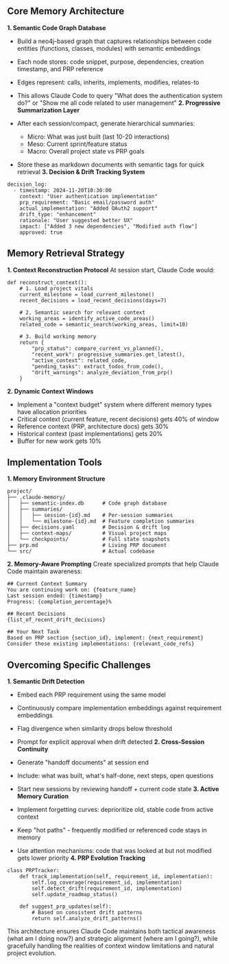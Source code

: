 ## Core Memory Architecture

**1. Semantic Code Graph Database**

* Build a neo4j-based graph that captures relationships between code entities (functions, classes, modules) with semantic embeddings
* Each node stores: code snippet, purpose, dependencies, creation timestamp, and PRP reference
* Edges represent: calls, inherits, implements, modifies, relates-to
* This allows Claude Code to query "What does the authentication system do?" or "Show me all code related to user management"
**2. Progressive Summarization Layer**

* After each session/compact, generate hierarchical summaries:
  * Micro: What was just built (last 10-20 interactions)
  * Meso: Current sprint/feature status
  * Macro: Overall project state vs PRP goals
* Store these as markdown documents with semantic tags for quick retrieval
**3. Decision & Drift Tracking System**

```
decision_log:
  - timestamp: 2024-11-20T10:30:00
    context: "User authentication implementation"
    prp_requirement: "Basic email/password auth"
    actual_implementation: "Added OAuth2 support"
    drift_type: "enhancement"
    rationale: "User suggested better UX"
    impact: ["Added 3 new dependencies", "Modified auth flow"]
    approved: true
```

## Memory Retrieval Strategy

**1. Context Reconstruction Protocol** At session start, Claude Code would:

```
def reconstruct_context():
    # 1. Load project vitals
    current_milestone = load_current_milestone()
    recent_decisions = load_recent_decisions(days=7)
    
    # 2. Semantic search for relevant context
    working_areas = identify_active_code_areas()
    related_code = semantic_search(working_areas, limit=10)
    
    # 3. Build working memory
    return {
        "prp_status": compare_current_vs_planned(),
        "recent_work": progressive_summaries.get_latest(),
        "active_context": related_code,
        "pending_tasks": extract_todos_from_code(),
        "drift_warnings": analyze_deviation_from_prp()
    }
```

**2. Dynamic Context Windows**

* Implement a "context budget" system where different memory types have allocation priorities
* Critical context (current feature, recent decisions) gets 40% of window
* Reference context (PRP, architecture docs) gets 30%
* Historical context (past implementations) gets 20%
* Buffer for new work gets 10%
## Implementation Tools

**1. Memory Environment Structure**

```
project/
├── .claude-memory/
│   ├── semantic-index.db      # Code graph database
│   ├── summaries/
│   │   ├── session-{id}.md    # Per-session summaries
│   │   └── milestone-{id}.md  # Feature completion summaries
│   ├── decisions.yaml         # Decision & drift log
│   ├── context-maps/          # Visual project maps
│   └── checkpoints/           # Full state snapshots
├── prp.md                     # Living PRP document
└── src/                       # Actual codebase
```

**2. Memory-Aware Prompting** Create specialized prompts that help Claude Code maintain awareness:

```
## Current Context Summary
You are continuing work on: {feature_name}
Last session ended: {timestamp}
Progress: {completion_percentage}%

## Recent Decisions
{list_of_recent_drift_decisions}

## Your Next Task
Based on PRP section {section_id}, implement: {next_requirement}
Consider these existing implementations: {relevant_code_refs}
```

## Overcoming Specific Challenges

**1. Semantic Drift Detection**

* Embed each PRP requirement using the same model
* Continuously compare implementation embeddings against requirement embeddings
* Flag divergence when similarity drops below threshold
* Prompt for explicit approval when drift detected
**2. Cross-Session Continuity**

* Generate "handoff documents" at session end
* Include: what was built, what's half-done, next steps, open questions
* Start new sessions by reviewing handoff + current code state
**3. Active Memory Curation**

* Implement forgetting curves: deprioritize old, stable code from active context
* Keep "hot paths" - frequently modified or referenced code stays in memory
* Use attention mechanisms: code that was looked at but not modified gets lower priority
**4. PRP Evolution Tracking**

```
class PRPTracker:
    def track_implementation(self, requirement_id, implementation):
        self.log_coverage(requirement_id, implementation)
        self.detect_drift(requirement_id, implementation)
        self.update_roadmap_status()
        
    def suggest_prp_updates(self):
        # Based on consistent drift patterns
        return self.analyze_drift_patterns()
```

This architecture ensures Claude Code maintains both tactical awareness (what am I doing now?) and strategic alignment (where am I going?), while gracefully handling the realities of context window limitations and natural project evolution.